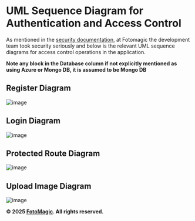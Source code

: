 # UML Sequence Diagram for Authentication and Access Control 

As mentioned in the [security documentation](/docs/SECURITY.md), at Fotomagic the development team took security seriously and below is the relevant UML sequence diagrams for access control operations in the application. 

**Note any block in the Database column if not explicitly mentioned as using Azure or Mongo DB, it is assumed to be Mongo DB**

## Register Diagram
![image](https://github.com/user-attachments/assets/8b4f0e64-95fc-41e1-a287-82cdb03692ac)

## Login Diagram
![image](https://github.com/user-attachments/assets/b78f9383-9849-4161-8779-cd25f1b16878)

## Protected Route Diagram
![image](https://github.com/user-attachments/assets/a011900a-19f4-4ab7-b447-bf3b6ee12ab7)

## Upload Image Diagram
![image](https://github.com/user-attachments/assets/875262e7-1b23-4bb5-b587-bc5fdaf04ce4)

**© 2025 [FotoMagic](https://ambitious-dune-0f7fde21e.6.azurestaticapps.net/). All rights reserved.**